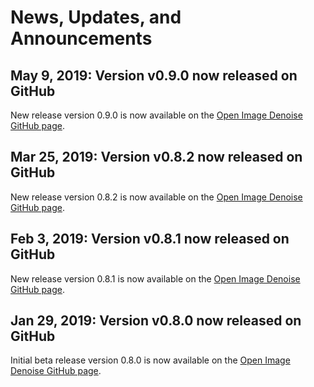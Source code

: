 News, Updates, and Announcements
================================

May 9, 2019: Version v0.9.0 now released on GitHub
--------------------------------------------------

New release version 0.9.0 is now available on the [Open Image Denoise
GitHub page](https://github.com/OpenImageDenoise/oidn/releases/v0.9.0).

Mar 25, 2019: Version v0.8.2 now released on GitHub
---------------------------------------------------

New release version 0.8.2 is now available on the [Open Image Denoise
GitHub page](https://github.com/OpenImageDenoise/oidn/releases/v0.8.2).

Feb 3, 2019: Version v0.8.1 now released on GitHub
--------------------------------------------------

New release version 0.8.1 is now available on the [Open Image Denoise
GitHub page](https://github.com/OpenImageDenoise/oidn/releases/v0.8.1).

Jan 29, 2019: Version v0.8.0 now released on GitHub
---------------------------------------------------

Initial beta release version 0.8.0 is now available on the [Open Image Denoise
GitHub page](https://github.com/OpenImageDenoise/oidn/releases/v0.8.0).

